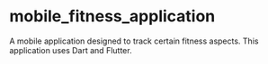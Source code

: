 # mobile_fitness_application
A mobile application designed to track certain fitness aspects. This application uses Dart and Flutter.
